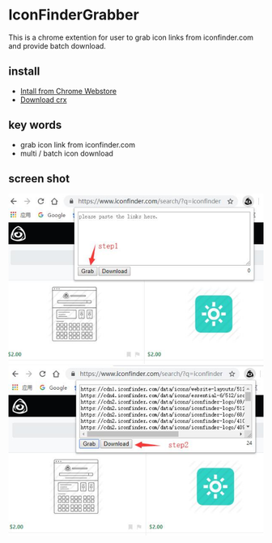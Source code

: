 # IconFinderGrabber

This is a chrome extention for user to grab icon links from iconfinder.com and provide batch download.

## install

- [Intall from Chrome Webstore](https://chrome.google.com/webstore/detail/iconfindergrabber/leimeiepbfnbhfnphaldhkikjmballil)
- [Download crx](./iconfinder-grabber.crx)

## key words

- grab icon link from iconfinder.com
- multi / batch icon download

## screen shot

![](./screenshot/1.jpg)
![](./screenshot/2.jpg)
